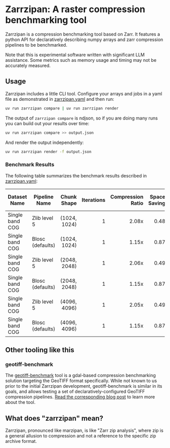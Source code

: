 # Zarrzipan: A raster compression benchmarking tool

Zarrzipan is a compression benchmarking tool based on Zarr. It features a
python API for declaratively describing numpy arrays and zarr compression
pipelines to be benchmarked.

Note that this is experimental software written with significant LLM
assistance. Some metrics such as memory usage and timing may not be accurately
measured.

## Usage

Zarrzipan includes a little CLI tool. Configure your arrays and jobs in a
yaml file as demonstrated in [zarrzipan.yaml](zarrzipan.yaml) and then run:

```bash
uv run zarrzipan compare | uv run zarrzipan render
```

The output of `zarrzipan compare` is ndjson, so if you are doing many runs you
can build out your results over time:

```bash
uv run zarrzipan compare >> output.json
```

And render the output independently:

```bash
uv run zarrzipan render -f output.json
```

### Benchmark Results

The following table summarizes the benchmark results described in [zarrzipan.yaml](zarrzipan.yaml):

<!--  [[[cog
import json
import subprocess
from cog import out

# Run the jobs defined in zarrzipan.yaml and capture the JSON output
result = subprocess.run(
    ["uv", "run", "zarrzipan", "compare"],
    stdout=subprocess.PIPE,
    text=True,
    check=True
)

# Parse the JSON output
data = [json.loads(line) for line in result.stdout.split("\n")[:-1]]

# Generate the Markdown table
out('| Dataset Name | Pipeline Name | Chunk Shape | Iterations | Compression Ratio | Space Saving | Avg Compress Time (ms) | Avg Decompress Time (ms) | Lossiness (MAE) |\n')
out('|---|---|---:|---:|---:|---:|---:|---:|---:|\n')
for row in data:
    lossiness_mae = row['lossiness_mae'] and f"{row['lossiness_mae']:.4f}"
    out(f"| {row['dataset_name']} | {row['pipeline_name']} | {row['chunk_shape']} | {row['iterations']} | {row['size_ratio']:.2f}x | {row['size_space_saving']:.2f} | {row['time_compress_avg_ms']:.2f} | {row['time_decompress_avg_ms']:.2f} | {lossiness_mae} |\n")
 ]]]  -->
| Dataset Name | Pipeline Name | Chunk Shape | Iterations | Compression Ratio | Space Saving | Avg Compress Time (ms) | Avg Decompress Time (ms) | Lossiness (MAE) |
|---|---|---:|---:|---:|---:|---:|---:|---:|
| Single band COG | Zlib level 5 | (1024, 1024) | 1 | 2.08x | 0.48 | 3651.11 | 383.99 | None |
| Single band COG | Blosc (defaults) | (1024, 1024) | 1 | 1.15x | 0.87 | 88.99 | 43.78 | None |
| Single band COG | Zlib level 5 | (2048, 2048) | 1 | 2.06x | 0.49 | 3609.53 | 402.76 | None |
| Single band COG | Blosc (defaults) | (2048, 2048) | 1 | 1.15x | 0.87 | 79.99 | 41.48 | None |
| Single band COG | Zlib level 5 | (4096, 4096) | 1 | 2.05x | 0.49 | 3593.96 | 398.66 | None |
| Single band COG | Blosc (defaults) | (4096, 4096) | 1 | 1.15x | 0.87 | 65.32 | 42.13 | None |
<!-- [[[end]]] (sum: FYssP979Y0) -->

## Other tooling like this

### geotiff-benchmark

The [geotiff-benchmark](https://github.com/kokoalberti/geotiff-benchmark) tool
is a gdal-based compression benchmarking solution targeting the GeoTIFF format
specifically. While not known to us prior to the initial Zarrzipan development,
geotiff-benchmark is similar in its goals, and allows testing a set of
declaratively-configured GeoTIFF compression pipelines. [Read the corresponding
blog
post](https://kokoalberti.com/articles/geotiff-compression-optimization-guide/)
to learn more about the tool.

## What does "zarrzipan" mean?

Zarrzipan, pronounced like marzipan, is like "Zarr zip analysis", where zip is
a general allusion to compression and not a reference to the specific zip
archive format.
